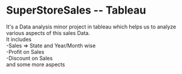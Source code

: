 # SuperStoreSales -- Tableau
It's a Data analysis minor project in tableau which helps us to analyze various aspects of this sales Data.
<br>
It includes
<br>
-Sales => State and Year/Month wise
<br>
-Profit on Sales
<br>
-Discount on Sales
<br>
and some more aspects
